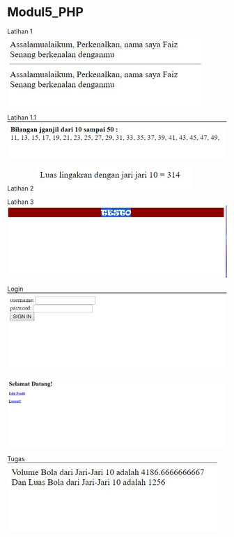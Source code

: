 # Modul5_PHP
Latihan 1
![alt text](https://github.com/faizdiandra/Modul5_PHP/blob/master/Latihan1.JPG)



Latihan 1.1
![alt text](https://github.com/faizdiandra/Modul5_PHP/blob/master/Latihan1.1.JPG)



Latihan 2 
![alt text](https://github.com/faizdiandra/Modul5_PHP/blob/master/Latihan2.JPG)



Latihan 3 
![alt text](https://github.com/faizdiandra/Modul5_PHP/blob/master/Latihan3.JPG)



Login
![alt text](https://github.com/faizdiandra/Modul5_PHP/blob/master/Login.JPG)




![alt text](https://github.com/faizdiandra/Modul5_PHP/blob/master/Tugas1.JPG)



Tugas
![atlt text](https://github.com/faizdiandra/Modul5_PHP/blob/master/Tugas.JPG)
